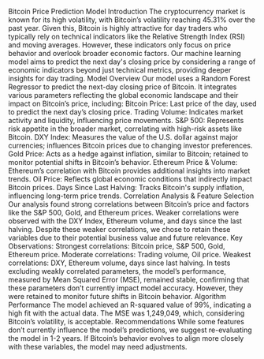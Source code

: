   Bitcoin Price Prediction Model Introduction The cryptocurrency market is known for its high volatility, with Bitcoin’s volatility reaching 45.31% over the past year. 
  Given this, Bitcoin is highly attractive for day traders who typically rely on technical indicators like the Relative Strength Index (RSI) and moving averages. 
  However, these indicators only focus on price behavior and overlook broader economic factors. 
  Our machine learning model aims to predict the next day's closing price by considering a range of economic indicators beyond just technical metrics, 
  providing deeper insights for day trading.
  Model Overview Our model uses a Random Forest Regressor to predict the next-day closing price of Bitcoin. 
  It integrates various parameters reflecting the global economic landscape and their impact on Bitcoin’s price, including:
  Bitcoin Price: Last price of the day, used to predict the next day’s closing price. 
  Trading Volume: Indicates market activity and liquidity, influencing price movements. 
  S&P 500: Represents risk appetite in the broader market, correlating with high-risk assets like Bitcoin. 
  DXY Index: Measures the value of the U.S. dollar against major currencies; influences Bitcoin prices due to changing investor preferences. 
  Gold Price: Acts as a hedge against inflation, similar to Bitcoin; retained to monitor potential shifts in Bitcoin’s behavior. 
  Ethereum Price & Volume: Ethereum’s correlation with Bitcoin provides additional insights into market trends. 
  Oil Price: Reflects global economic conditions that indirectly impact Bitcoin prices. 
  Days Since Last Halving: Tracks Bitcoin's supply inflation, influencing long-term price trends. 
  Correlation Analysis & Feature Selection Our analysis found strong correlations between Bitcoin’s price and factors like the S&P 500, Gold, and Ethereum prices. 
  Weaker correlations were observed with the DXY Index, Ethereum volume, and days since the last halving. 
  Despite these weaker correlations, we chose to retain these variables due to their potential business value and future relevance.
  Key Observations: Strongest correlations: Bitcoin price, S&P 500, Gold, Ethereum price. Moderate correlations: Trading volume, Oil price. 
  Weakest correlations: DXY, Ethereum volume, days since last halving. 
  In tests excluding weakly correlated parameters, the model’s performance, measured by Mean Squared Error (MSE), remained stable, 
  confirming that these parameters don’t currently impact model accuracy. 
  However, they were retained to monitor future shifts in Bitcoin behavior.
  Algorithm Performance The model achieved an R-squared value of 99%, indicating a high fit with the actual data. 
  The MSE was 1,249,049, which, considering Bitcoin’s volatility, is acceptable.
  Recommendations While some features don’t currently influence the model’s predictions, we suggest re-evaluating the model in 1-2 years. 
  If Bitcoin’s behavior evolves to align more closely with these variables, the model may need adjustments.

  
  
